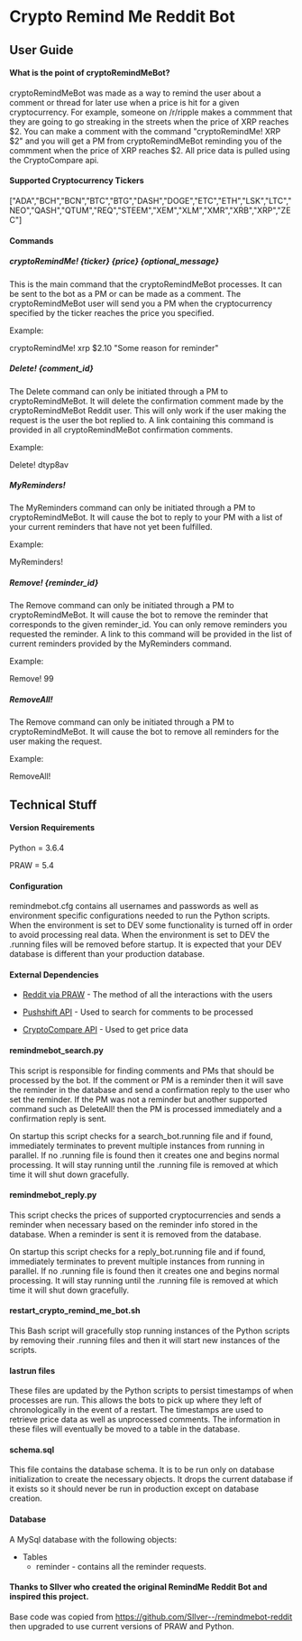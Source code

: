 # Crypto Remind Me Reddit Bot

## User Guide

#### What is the point of cryptoRemindMeBot?

cryptoRemindMeBot was made as a way to remind the user about a comment or thread for later use when a price is hit for a given cryptocurrency. For example, someone on /r/ripple makes a commment that they are going to go streaking in the streets when the price of XRP reaches $2. You can make a comment with the command "cryptoRemindMe! XRP $2" and you will get a PM from cryptoRemindMeBot reminding you of the commment when the price of XRP reaches $2. All price data is pulled using the CryptoCompare api.

#### Supported Cryptocurrency Tickers

["ADA","BCH","BCN","BTC","BTG","DASH","DOGE","ETC","ETH","LSK","LTC","NEO","QASH","QTUM","REQ","STEEM","XEM","XLM","XMR","XRB","XRP","ZEC"]

#### Commands
##### cryptoRemindMe! {ticker} {price} {optional_message}
This is the main command that the cryptoRemindMeBot processes. It can be sent to the bot as a PM or can be made as a comment. The cryptoRemindMeBot user will send you a PM when the cryptocurrency specified by the ticker reaches the price you specified.

Example:

cryptoRemindMe! xrp $2.10 "Some reason for reminder"

##### Delete! {comment_id}
The Delete command can only be initiated through a PM to cryptoRemindMeBot. It will delete the confirmation comment made by the cryptoRemindMeBot Reddit user. This will only work if the user making the request is the user the bot replied to. A link containing this command is provided in all cryptoRemindMeBot confirmation comments.

Example:

Delete! dtyp8av

##### MyReminders!
The MyReminders command can only be initiated through a PM to cryptoRemindMeBot. It will cause the bot to reply to your PM with a list of your current reminders that have not yet been fulfilled.


Example:

MyReminders!

##### Remove! {reminder_id}
The Remove command can only be initiated through a PM to cryptoRemindMeBot. It will cause the bot to remove the reminder that corresponds to the given reminder_id. You can only remove reminders you requested the reminder. A link to this command will be provided in the list of current reminders provided by the MyReminders command.


Example:

Remove! 99

##### RemoveAll!
The Remove command can only be initiated through a PM to cryptoRemindMeBot. It will cause the bot to remove all reminders for the user making the request.


Example:

RemoveAll!


## Technical Stuff

#### Version Requirements

Python = 3.6.4

PRAW = 5.4

#### Configuration

remindmebot.cfg contains all usernames and passwords as well as environment specific configurations needed to run the Python scripts. When the environment is set to DEV some functionality is turned off in order to avoid processing real data. When the environment is set to DEV the .running files will be removed before startup. It is expected that your DEV database is different than your production database.

#### External Dependencies

* [Reddit via PRAW](http://praw.readthedocs.io/en/latest/index.html) - The method of all the interactions with the users

* [Pushshift API](https://github.com/pushshift/api) - Used to search for comments to be processed

* [CryptoCompare API](https://www.cryptocompare.com/api/) - Used to get price data

#### remindmebot_search.py

This script is responsible for finding comments and PMs that should be processed by the bot. If the  comment or PM is a reminder then it will save the reminder in the database and send a confirmation reply to the user who set the reminder. If the PM was not a reminder but another supported command such as DeleteAll! then the PM is processed immediately and a confirmation reply is sent.

On startup this script checks for a search_bot.running file and if found, immediately terminates to prevent multiple instances from running in parallel. If no .running file is found then it creates one and begins normal processing. It will stay running until the .running file is removed at which time it will shut down gracefully.

#### remindmebot_reply.py

This script checks the prices of supported cryptocurrencies and sends a reminder when necessary based on the reminder info stored in the database. When a reminder is sent it is removed from the database.

On startup this script checks for a reply_bot.running file and if found, immediately terminates to prevent multiple instances from running in parallel. If no .running file is found then it creates one and begins normal processing. It will stay running until the .running file is removed at which time it will shut down gracefully.

#### restart_crypto_remind_me_bot.sh

This Bash script will gracefully stop running instances of the Python scripts by removing their .running files and then it will start new instances of the scripts.

#### lastrun files

These files are updated by the Python scripts to persist timestamps of when processes are run. This allows the bots to pick up where they left of chronologically in the event of a restart. The timestamps are used to retrieve price data as well as unprocessed comments. The information in these files will eventually be moved to a table in the database.

#### schema.sql

This file contains the database schema. It is to be run only on database initialization to create the necessary objects. It drops the current database if it exists so it should never be run in production except on database creation.

#### Database

A MySql database with the following objects:

* Tables
	* reminder - contains all the reminder requests.


#### Thanks to SIlver who created the original RemindMe Reddit Bot and inspired this project.
Base code was copied from https://github.com/SIlver--/remindmebot-reddit then upgraded to use current versions of PRAW and Python.
